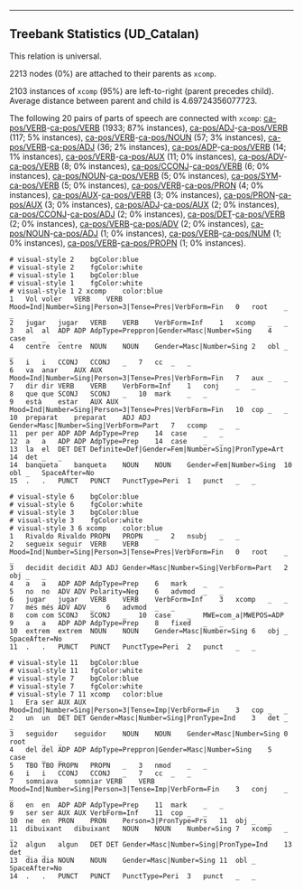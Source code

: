 

--------------------------------------------------------------------------------

## Treebank Statistics (UD_Catalan)

This relation is universal.

2213 nodes (0%) are attached to their parents as `xcomp`.

2103 instances of `xcomp` (95%) are left-to-right (parent precedes child).
Average distance between parent and child is 4.69724356077723.

The following 20 pairs of parts of speech are connected with `xcomp`: [ca-pos/VERB]()-[ca-pos/VERB]() (1933; 87% instances), [ca-pos/ADJ]()-[ca-pos/VERB]() (117; 5% instances), [ca-pos/VERB]()-[ca-pos/NOUN]() (57; 3% instances), [ca-pos/VERB]()-[ca-pos/ADJ]() (36; 2% instances), [ca-pos/ADP]()-[ca-pos/VERB]() (14; 1% instances), [ca-pos/VERB]()-[ca-pos/AUX]() (11; 0% instances), [ca-pos/ADV]()-[ca-pos/VERB]() (8; 0% instances), [ca-pos/CCONJ]()-[ca-pos/VERB]() (6; 0% instances), [ca-pos/NOUN]()-[ca-pos/VERB]() (5; 0% instances), [ca-pos/SYM]()-[ca-pos/VERB]() (5; 0% instances), [ca-pos/VERB]()-[ca-pos/PRON]() (4; 0% instances), [ca-pos/AUX]()-[ca-pos/VERB]() (3; 0% instances), [ca-pos/PRON]()-[ca-pos/AUX]() (3; 0% instances), [ca-pos/ADJ]()-[ca-pos/AUX]() (2; 0% instances), [ca-pos/CCONJ]()-[ca-pos/ADJ]() (2; 0% instances), [ca-pos/DET]()-[ca-pos/VERB]() (2; 0% instances), [ca-pos/VERB]()-[ca-pos/ADV]() (2; 0% instances), [ca-pos/NOUN]()-[ca-pos/ADJ]() (1; 0% instances), [ca-pos/VERB]()-[ca-pos/NUM]() (1; 0% instances), [ca-pos/VERB]()-[ca-pos/PROPN]() (1; 0% instances).


~~~ conllu
# visual-style 2	bgColor:blue
# visual-style 2	fgColor:white
# visual-style 1	bgColor:blue
# visual-style 1	fgColor:white
# visual-style 1 2 xcomp	color:blue
1	Vol	voler	VERB	VERB	Mood=Ind|Number=Sing|Person=3|Tense=Pres|VerbForm=Fin	0	root	_	_
2	jugar	jugar	VERB	VERB	VerbForm=Inf	1	xcomp	_	_
3	al	al	ADP	ADP	AdpType=Preppron|Gender=Masc|Number=Sing	4	case	_	_
4	centre	centre	NOUN	NOUN	Gender=Masc|Number=Sing	2	obl	_	_
5	i	i	CCONJ	CCONJ	_	7	cc	_	_
6	va	anar	AUX	AUX	Mood=Ind|Number=Sing|Person=3|Tense=Pres|VerbForm=Fin	7	aux	_	_
7	dir	dir	VERB	VERB	VerbForm=Inf	1	conj	_	_
8	que	que	SCONJ	SCONJ	_	10	mark	_	_
9	està	estar	AUX	AUX	Mood=Ind|Number=Sing|Person=3|Tense=Pres|VerbForm=Fin	10	cop	_	_
10	preparat	preparat	ADJ	ADJ	Gender=Masc|Number=Sing|VerbForm=Part	7	ccomp	_	_
11	per	per	ADP	ADP	AdpType=Prep	14	case	_	_
12	a	a	ADP	ADP	AdpType=Prep	14	case	_	_
13	la	el	DET	DET	Definite=Def|Gender=Fem|Number=Sing|PronType=Art	14	det	_	_
14	banqueta	banqueta	NOUN	NOUN	Gender=Fem|Number=Sing	10	obl	_	SpaceAfter=No
15	.	.	PUNCT	PUNCT	PunctType=Peri	1	punct	_	_

~~~


~~~ conllu
# visual-style 6	bgColor:blue
# visual-style 6	fgColor:white
# visual-style 3	bgColor:blue
# visual-style 3	fgColor:white
# visual-style 3 6 xcomp	color:blue
1	Rivaldo	Rivaldo	PROPN	PROPN	_	2	nsubj	_	_
2	segueix	seguir	VERB	VERB	Mood=Ind|Number=Sing|Person=3|Tense=Pres|VerbForm=Fin	0	root	_	_
3	decidit	decidit	ADJ	ADJ	Gender=Masc|Number=Sing|VerbForm=Part	2	obj	_	_
4	a	a	ADP	ADP	AdpType=Prep	6	mark	_	_
5	no	no	ADV	ADV	Polarity=Neg	6	advmod	_	_
6	jugar	jugar	VERB	VERB	VerbForm=Inf	3	xcomp	_	_
7	més	més	ADV	ADV	_	6	advmod	_	_
8	com	com	SCONJ	SCONJ	_	10	case	_	MWE=com_a|MWEPOS=ADP
9	a	a	ADP	ADP	AdpType=Prep	8	fixed	_	_
10	extrem	extrem	NOUN	NOUN	Gender=Masc|Number=Sing	6	obj	_	SpaceAfter=No
11	.	.	PUNCT	PUNCT	PunctType=Peri	2	punct	_	_

~~~


~~~ conllu
# visual-style 11	bgColor:blue
# visual-style 11	fgColor:white
# visual-style 7	bgColor:blue
# visual-style 7	fgColor:white
# visual-style 7 11 xcomp	color:blue
1	Era	ser	AUX	AUX	Mood=Ind|Number=Sing|Person=3|Tense=Imp|VerbForm=Fin	3	cop	_	_
2	un	un	DET	DET	Gender=Masc|Number=Sing|PronType=Ind	3	det	_	_
3	seguidor	seguidor	NOUN	NOUN	Gender=Masc|Number=Sing	0	root	_	_
4	del	del	ADP	ADP	AdpType=Preppron|Gender=Masc|Number=Sing	5	case	_	_
5	TBO	TBO	PROPN	PROPN	_	3	nmod	_	_
6	i	i	CCONJ	CCONJ	_	7	cc	_	_
7	somniava	somniar	VERB	VERB	Mood=Ind|Number=Sing|Person=3|Tense=Imp|VerbForm=Fin	3	conj	_	_
8	en	en	ADP	ADP	AdpType=Prep	11	mark	_	_
9	ser	ser	AUX	AUX	VerbForm=Inf	11	cop	_	_
10	ne	en	PRON	PRON	Person=3|PronType=Prs	11	obj	_	_
11	dibuixant	dibuixant	NOUN	NOUN	Number=Sing	7	xcomp	_	_
12	algun	algun	DET	DET	Gender=Masc|Number=Sing|PronType=Ind	13	det	_	_
13	dia	dia	NOUN	NOUN	Gender=Masc|Number=Sing	11	obl	_	SpaceAfter=No
14	.	.	PUNCT	PUNCT	PunctType=Peri	3	punct	_	_

~~~


